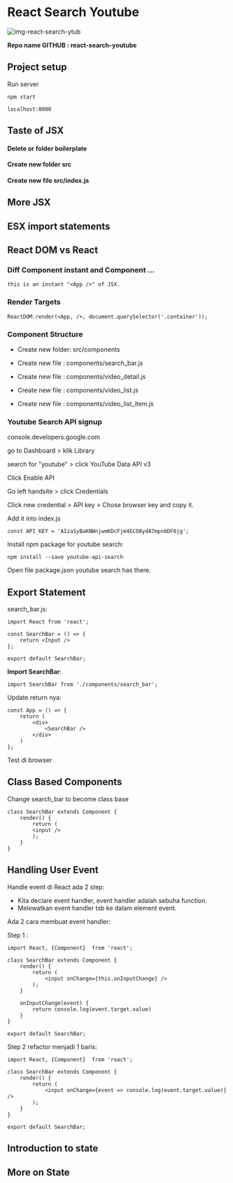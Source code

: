 # React Search Youtube

![img-react-search-ytub](http://res.cloudinary.com/medio/image/upload/c_scale,h_1100,w_800/v1512036851/final_app_react_search_ycvr6k.jpg)


**Repo name GITHUB : react-search-youtube**


## Project setup

Run server

    npm start

    localhost:8080

## Taste of JSX

#### Delete or folder boilerplate

#### Create new folder src

#### Create new file src/index.js

## More JSX

## ESX import statements

## React DOM vs React

### Diff Component instant and Component ...

    this is an instant "<App />" of JSX.

### Render Targets

    ReactDOM.render(<App, />, document.querySelector('.container'));

### Component Structure

* Create new folder: src/components

* Create new file : components/search_bar.js

* Create new file : components/video_detail.js    

* Create new file : components/video_list.js    

* Create new file : components/video_list_item.js

### Youtube Search API signup

console.developers.google.com

go to Dashboard > klik Library

search for "youtube" > click YouTube Data API v3

Click Enable API

Go left handsite > click Credentials

Click new credential > API key > Chose browser key and copy it.

Add it into index.js

    const API_KEY = 'AIzaSyBaKNWnjwmKDcFjm4ECO8ydA7mpn6DF6jg';

Install npm package for youtube search:

    npm install --save youtube-api-search    

Open file package.json youtube search has there.

## Export Statement

search_bar.js:

    import React from 'react';

    const SearchBar = () => {
        return <Input />
    };

    export default SearchBar;

**Import SearchBar**:

    import SearchBar from './components/search_bar';

Update return nya:

    const App = () => {
        return (
            <div>
                <SearchBar />
            </div>
        )
    };

Test di browser        

## Class Based Components

Change search_bar to become class base 

    class SearchBar extends Component {
        render() {
            return (
            <input />
            );
        }
    }

## Handling User Event

Handle event di React ada 2 step:

* Kita declare event handler, event handler adalah sebuha function.
* Melewatkan event handler tsb ke dalam element event.

Ada 2 cara membuat event handler:

Step 1 :

    import React, {Component}  from 'react';

    class SearchBar extends Component {
        render() {
            return (
                <input onChange={this.onInputChange} />
            );
        }

        onInputChange(event) {
            return console.log(event.target.value)
        }
    }

    export default SearchBar;

Step 2 refactor menjadi 1 baris:

    import React, {Component}  from 'react';

    class SearchBar extends Component {
        render() {
            return (
                <input onChange={event => console.log(event.target.value)} />
            );
        }
    }

    export default SearchBar;         

## Introduction to state

## More on State       


